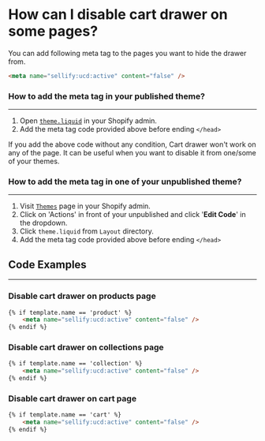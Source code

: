 # How can I disable cart drawer on some pages?

You can add following meta tag to the pages you want to hide the drawer from.

```html
<meta name="sellify:ucd:active" content="false" />
```

### How to add the meta tag in your published theme?

---

1. Open [`theme.liquid`](https://shopify.com/admin/themes/current?key=layout%2Ftheme.liquid) in your Shopify admin.
2. Add the meta tag code provided above before ending `</head>`

If you add the above code without any condition, Cart drawer won't work on any of the page. It can be useful when you want to disable it from one/some of your themes.

### How to add the meta tag in one of your unpublished theme?

---

1. Visit [`Themes`](https://shopify.com/admin/themes) page in your Shopify admin.
2. Click on 'Actions' in front of your unpublished and click '**Edit Code**' in the dropdown.
3. Click `theme.liquid` from `Layout` directory.
4. Add the meta tag code provided above before ending `</head>`

## Code Examples

---

### Disable cart drawer on products page

```html
{% if template.name == 'product' %} 
	<meta name="sellify:ucd:active" content="false" /> 
{% endif %}
```

### Disable cart drawer on collections page

```html
{% if template.name == 'collection' %} 
	<meta name="sellify:ucd:active" content="false" /> 
{% endif %}
```

### Disable cart drawer on cart page

```html
{% if template.name == 'cart' %} 
	<meta name="sellify:ucd:active" content="false" /> 
{% endif %}
```